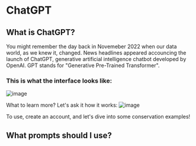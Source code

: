 # ChatGPT

## What is ChatGPT?

You might remember the day back in Novemeber 2022 when our data world, as we knew it, changed. News headlines appeared accouncing the launch of ChatGPT, generative artificial intelligence chatbot developed by OpenAI. GPT stands for "Generative Pre-Trained Transformer".

### This is what the interface looks like:
![image](https://github.com/user-attachments/assets/05f332cf-97b8-437a-a647-da2aa8255705)

What to learn more? Let's ask it how it works:
![image](https://github.com/user-attachments/assets/19c70f63-5890-4dd3-b251-5635d4c0303c)

To use, create an account, and let's dive into some conservation examples!

## What prompts should I use?

